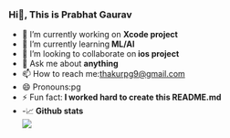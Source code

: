 ### Hi👋, This is Prabhat Gaurav


- 🔭 I’m currently working on <b>Xcode project</b>
- 🌱 I’m currently learning<b> ML/AI</b>
- 👯 I’m looking to collaborate on<b> ios project</b>
- 💬 Ask me about <b>anything</b>
- 📫 How to reach me:<a href="thakurpg9@gmail.com">thakurpg9@gmail.com<a>
- 😄 Pronouns:pg
- ⚡ Fun fact:<b> I worked hard to create this README.md</b>
	<li>-📈<b> Github stats</b></li>
	<img src=" https:/github-readme-stats.vercel.app/api?username=pgthakur&&show_icons=true&title_color=ffffff&icon_color=bb2acf&text_color=daf7dc&bg_color=151515">
 
